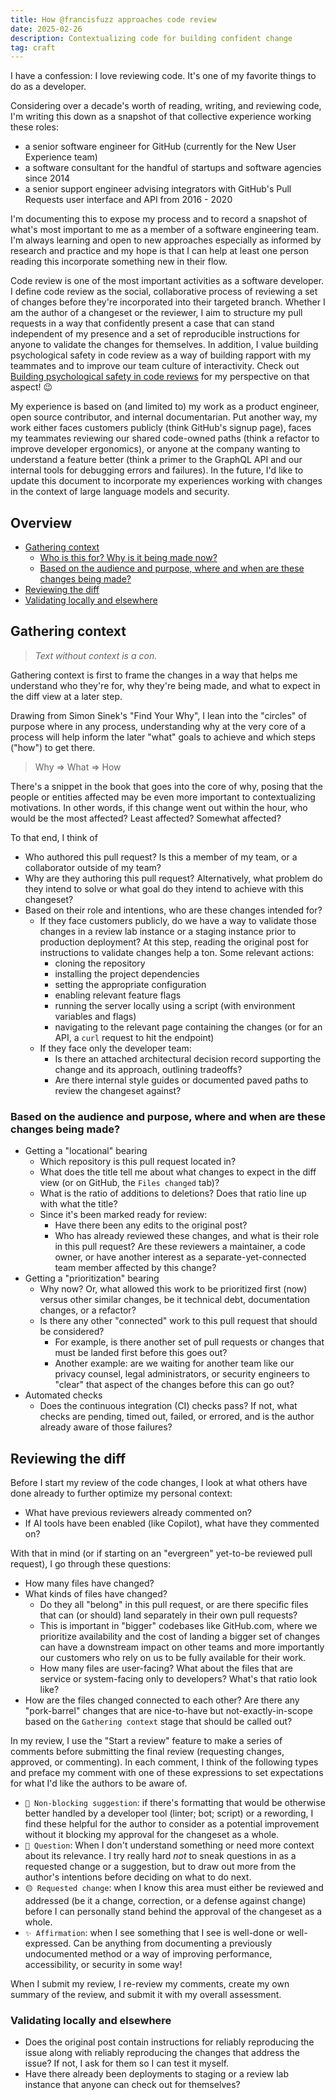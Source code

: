 ```yaml
---
title: How @francisfuzz approaches code review
date: 2025-02-26
description: Contextualizing code for building confident change
tag: craft
---
```



I have a confession: I love reviewing code. It's one of my favorite things to do as a developer.

Considering over a decade's worth of reading, writing, and reviewing code, I'm writing this down as a snapshot of that collective experience working these roles:

- a senior software engineer for GitHub (currently for the New User Experience team)
- a software consultant for the handful of startups and software agencies since 2014
- a senior support engineer advising integrators with GitHub's Pull Requests user interface and API from 2016 - 2020

I'm documenting this to expose my process and to record a snapshot of what's most important to me as a member of a software engineering team. I'm always learning and open to new approaches especially as informed by research and practice and my hope is that I can help at least one person reading this incorporate something new in their flow.

Code review is one of the most important activities as a software developer. I define code review as the social, collaborative process of reviewing a set of changes before they're incorporated into their targeted branch. Whether I am the author of a changeset or the reviewer, I aim to structure my pull requests in a way that confidently present a case that can stand independent of my presence and a set of reproducible instructions for anyone to validate the changes for themselves. In addition, I value building psychological safety in code review as a way of building rapport with my teammates and to improve our team culture of interactivity. Check out [Building psychological safety in code reviews](https://www.francisfuzz.com/posts/2023-07-21-building-psychological-safety-in-code-reviews) for my perspective on that aspect! 😉

My experience is based on (and limited to) my work as a product engineer, open source contributor, and internal documentarian. Put another way, my work either faces customers publicly (think GitHub's signup page), faces my teammates reviewing our shared code-owned paths (think a refactor to improve developer ergonomics), or anyone at the company wanting to understand a feature better (think a primer to the GraphQL API and our internal tools for debugging errors and failures). In the future, I'd like to update this document to incorporate my experiences working with changes in the context of large language models and security.

## Overview

- [Gathering context](#gathering-context)
    - [Who is this for? Why is it being made now?](#who-is-this-for-why-is-it-being-made-now)
    - [Based on the audience and purpose, where and when are these changes being made?](#based-on-the-audience-and-purpose-where-and-when-are-these-changes-being-made)
- [Reviewing the diff](#reviewing-the-diff)
- [Validating locally and elsewhere](#validating-locally-and-elsewhere)

## Gathering context

> _Text without context is a con._ 

Gathering context is first to frame the changes in a way that helps me understand who they're for, why they're being made, and what to expect in the diff view at a later step. 

Drawing from Simon Sinek's "Find Your Why", I lean into the "circles" of purpose where in any process, understanding why at the very core of a process will help inform the later "what" goals to achieve and which steps ("how") to get there.

> Why => What => How

There's a snippet in the book that goes into the core of why, posing that the people or entities affected may be even more important to contextualizing motivations. In other words, if this change went out within the hour, who would be the most affected? Least affected? Somewhat affected? 

To that end, I think of

- Who authored this pull request? Is this a member of my team, or a collaborator outside of my team?
- Why are they authoring this pull request? Alternatively, what problem do they intend to solve or what goal do they intend to achieve with this changeset?
- Based on their role and intentions, who are these changes intended for?
  - If they face customers publicly, do we have a way to validate those changes in a review lab instance or a staging instance prior to production deployment? At this step, reading the original post for instructions to validate changes help a ton. Some relevant actions:
    - cloning the repository
    - installing the project dependencies
    - setting the appropriate configuration
    - enabling relevant feature flags
    - running the server locally using a script (with environment variables and flags)
    - navigating to the relevant page containing the changes (or for an API, a `curl` request to hit the endpoint)
  - If they face only the developer team:
    - Is there an attached architectural decision record supporting the change and its approach, outlining tradeoffs?
    - Are there internal style guides or documented paved paths to review the changeset against?

### Based on the audience and purpose, where and when are these changes being made?

- Getting a "locational" bearing
  - Which repository is this pull request located in?
  - What does the title tell me about what changes to expect in the diff view (or on GitHub, the `Files changed` tab)?
  - What is the ratio of additions to deletions? Does that ratio line up with what the title?
  - Since it's been marked ready for review:
    - Have there been any edits to the original post?
    - Who has already reviewed these changes, and what is their role in this pull request? Are these reviewers a maintainer, a code owner, or have another interest as a separate-yet-connected team member affected by this change?
- Getting a "prioritization" bearing
  - Why now? Or, what allowed this work to be prioritized first (now) versus other similar changes, be it technical debt, documentation changes, or a refactor?
  - Is there any other "connected" work to this pull request that should be considered?
    - For example, is there another set of pull requests or changes that must be landed first before this goes out?
    - Another example: are we waiting for another team like our privacy counsel, legal administrators, or security engineers to "clear" that aspect of the changes before this can go out?
- Automated checks
  - Does the continuous integration (CI) checks pass? If not, what checks are pending, timed out, failed, or errored, and is the author already aware of those failures?

## Reviewing the diff

Before I start my review of the code changes, I look at what others have done already to further optimize my personal context:

- What have previous reviewers already commented on?
- If AI tools have been enabled (like Copilot), what have they commented on?

With that in mind (or if starting on an "evergreen" yet-to-be reviewed pull request), I go through these questions:

- How many files have changed?
- What kinds of files have changed?
  - Do they all "belong" in this pull request, or are there specific files that can (or should) land separately in their own pull requests?
  - This is important in "bigger" codebases like GitHub.com, where we prioritize availability and the cost of landing a bigger set of changes can have a downstream impact on other teams and more importantly our customers who rely on us to be fully available for their work.
  - How many files are user-facing? What about the files that are service or system-facing only to developers? What's that ratio look like?
- How are the files changed connected to each other? Are there any "pork-barrel" changes that are nice-to-have but not-exactly-in-scope based on the `Gathering context` stage that should be called out?

In my review, I use the "Start a review" feature to make a series of comments before submitting the final review (requesting changes, approved, or commenting). In each comment, I think of the following types and preface my comment with one of these expressions to set expectations for what I'd like the authors to be aware of.

- `💅 Non-blocking suggestion`: if there's formatting that would be otherwise better handled by a developer tool (linter; bot; script) or a rewording, I find these helpful for the author to consider as a potential improvement without it blocking my approval for the changeset as a whole.
- `🙋 Question`: When I don't understand something or need more context about its relevance. I try really hard _not_ to sneak questions in as a requested change or a suggestion, but to draw out more from the author's intentions before deciding on what to do next.
- `🟡 Requested change`: when I know this area must either be reviewed and addressed (be it a change, correction, or a defense against change) before I can personally stand behind the approval of the changeset as a whole.
- `✨ Affirmation`: when I see something that I see is well-done or well-expressed. Can be anything from documenting a previously undocumented method or a way of improving performance, accessibility, or security in some way!

When I submit my review, I re-review my comments, create my own summary of the review, and submit it with my overall assessment.

### Validating locally and elsewhere

- Does the original post contain instructions for reliably reproducing the issue along with reliably reproducing the changes that address the issue? If not, I ask for them so I can test it myself.
- Have there already been deployments to staging or a review lab instance that anyone can check out for themselves? 
